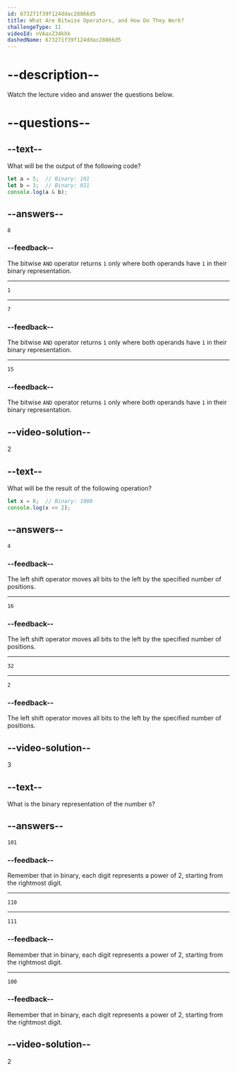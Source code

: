 ```yaml
---
id: 673271f39f124ddac28866d5
title: What Are Bitwise Operators, and How Do They Work?
challengeType: 11
videoId: nVAaxZ34khk
dashedName: 673271f39f124ddac28866d5
---
```


# --description--

Watch the lecture video and answer the questions below.

# --questions--

## --text--

What will be the output of the following code?

```js
let a = 5;  // Binary: 101  
let b = 3;  // Binary: 011  
console.log(a & b);
```

## --answers--

`8`

### --feedback--

The bitwise `AND` operator returns `1` only where both operands have `1` in their binary representation.

---

`1`

---

`7`

### --feedback--

The bitwise `AND` operator returns `1` only where both operands have `1` in their binary representation.

---

`15`

### --feedback--

The bitwise `AND` operator returns `1` only where both operands have `1` in their binary representation.

## --video-solution--

2

## --text--

What will be the result of the following operation?

```js
let x = 8;  // Binary: 1000  
console.log(x << 2);
```

## --answers--

`4`

### --feedback--

The left shift operator moves all bits to the left by the specified number of positions.

---

`16`

### --feedback--

The left shift operator moves all bits to the left by the specified number of positions.

---

`32`

---

`2`

### --feedback--

The left shift operator moves all bits to the left by the specified number of positions.

## --video-solution--

3

## --text--

What is the binary representation of the number `6`?

## --answers--

`101`

### --feedback--

Remember that in binary, each digit represents a power of 2, starting from the rightmost digit.

---

`110`

---

`111`

### --feedback--

Remember that in binary, each digit represents a power of 2, starting from the rightmost digit.

---

`100`

### --feedback--

Remember that in binary, each digit represents a power of 2, starting from the rightmost digit.

## --video-solution--

2
